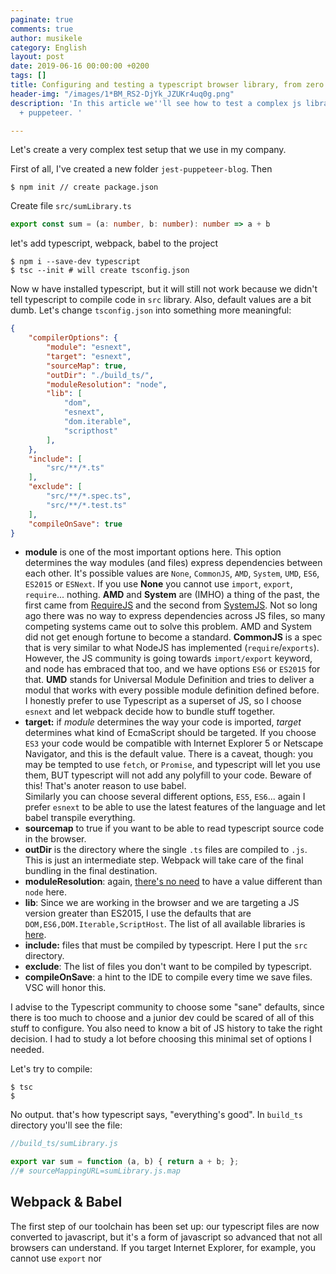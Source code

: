 ```yaml
---
paginate: true
comments: true
author: musikele
category: English
layout: post
date: 2019-06-16 00:00:00 +0200
tags: []
title: Configuring and testing a typescript browser library, from zero to hero
header-img: "/images/1*BM_RS2-DjYk_JZUKr4uq0g.png"
description: 'In this article we''ll see how to test a complex js library with jest
  + puppeteer. '

---
```

Let's create a very complex test setup that we use in my company. 

First of all, I've created a new folder `jest-puppeteer-blog`. Then 

```console
$ npm init // create package.json 
```

Create file `src/sumLibrary.ts`

```typescript
export const sum = (a: number, b: number): number => a + b
```

let's add typescript, webpack, babel to the project

```console
$ npm i --save-dev typescript 
$ tsc --init # will create tsconfig.json
```

Now w have installed typescript, but it will still not work because we didn't tell typescript to compile code in `src` library. Also, default values are a bit dumb. Let's change `tsconfig.json` into something more meaningful: 

```json
{
    "compilerOptions": {
        "module": "esnext",
        "target": "esnext",
        "sourceMap": true,
        "outDir": "./build_ts/",
        "moduleResolution": "node",
        "lib": [
            "dom",
            "esnext",
            "dom.iterable",
            "scripthost"
        ],
    },
    "include": [
        "src/**/*.ts"
    ],
    "exclude": [
        "src/**/*.spec.ts",
        "src/**/*.test.ts"
    ],
    "compileOnSave": true
}
```

* **module** is one of the most important options here. This option determines the way modules (and files) express dependencies between each other. It's possible values are `None`, `CommonJS`, `AMD`, `System`, `UMD`, `ES6`, `ES2015` or `ESNext`. If you use **None** you cannot use `import`, `export`, `require`... nothing.  **AMD** and **System** are (IMHO) a thing of the past, the first came from [RequireJS](https://requirejs.org/docs/whyamd.html "RequireJS") and the second from [SystemJS](https://github.com/systemjs/systemjs "SystemJS"). Not so long ago there was no way to express dependencies across JS files, so many competing systems came out to solve this problem. AMD and System did not get enough fortune to become a standard. **CommonJS** is a spec that is very similar to what NodeJS has implemented (`require`/`exports`). However, the JS community is going towards `import/export` keyword, and node has embraced that too, and we have options `ES6` or `ES2015` for that. **UMD** stands for Universal Module Definition and tries to deliver a modul that works with every possible module definition defined before.   
  I honestly prefer to use Typescript as a superset of JS, so I choose `esnext` and let webpack decide how to bundle stuff together. 
* **target:** if _module_ determines the way your code is imported, _target_ determines what kind of EcmaScript should be targeted. If you choose `ES3` your code would be compatible with Internet Explorer 5 or Netscape Navigator, and this is the default value. There is a caveat, though: you may be tempted to use `fetch`, or `Promise`, and typescript will let you use them, BUT typescript will not add any polyfill to your code. Beware of this! That's anoter reason to use babel.   
  Similarly you can choose several different options, `ES5`, `ES6`... again I prefer `esnext` to be able to use the latest features of the language and let babel transpile everything. 
* **sourcemap** to true if you want to be able to read typescript source code in the browser. 
* **outDir** is the directory where the single `.ts` files are compiled to `.js`. This is just an  intermediate step. Webpack will take care of the final bundling in the final destination. 
* **moduleResolution**: again, [there's no need](https://www.typescriptlang.org/docs/handbook/module-resolution.html) to have a value different than `node` here. 
* **lib**: Since we are working in the browser and we are targeting a JS version greater than ES2015, I use the defaults that are `DOM,ES6,DOM.Iterable,ScriptHost`. The list of all available libraries is [here](https://www.typescriptlang.org/docs/handbook/compiler-options.html). 
* **include:**  files that must be compiled by typescript. Here I put the `src` directory.
* **exclude**: The list of files you don't want to be compiled by typescript. 
* **compileOnSave**: a hint to the IDE to compile every time we save files. VSC will honor this. 

I advise to the Typescript community to choose some "sane" defaults, since there is too much to choose and a junior dev could be scared of all of this stuff to configure. You also need to know a bit of JS history to take the right decision. I had to study a lot before choosing this minimal set of options I needed. 

Let's try to compile: 

```console
$ tsc
$ 
```

No output. that's how typescript says, "everything's good". In `build_ts` directory you'll see the file: 

```javascript
//build_ts/sumLibrary.js

export var sum = function (a, b) { return a + b; };
//# sourceMappingURL=sumLibrary.js.map
```

## Webpack & Babel 

The first step of our toolchain has been set up: our typescript files are now converted to javascript, but it's a form of javascript so advanced that not all browsers can understand. If you target Internet Explorer, for example, you cannot use `export` nor 